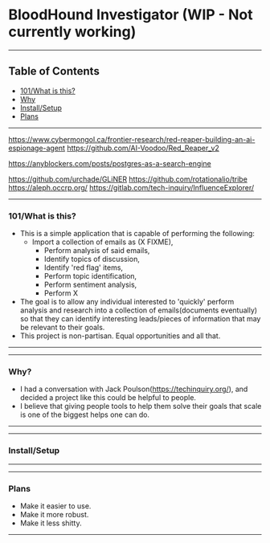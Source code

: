 # BloodHound Investigator (WIP - Not currently working)

---------------------------------------------------------------------------------
## Table of Contents
- [101/What is this?](#what)
- [Why](#why)
- [Install/Setup](#install)
- [Plans](#plans)
---------------------------------------------------------------------------------

https://www.cybermongol.ca/frontier-research/red-reaper-building-an-ai-espionage-agent
https://github.com/AI-Voodoo/Red_Reaper_v2

https://anyblockers.com/posts/postgres-as-a-search-engine

https://github.com/urchade/GLiNER
https://github.com/rotationalio/tribe
https://aleph.occrp.org/
https://gitlab.com/tech-inquiry/InfluenceExplorer/

---------------------------------------------------------------------------------
### 101/What is this?<a name="what"></a>
- This is a simple application that is capable of performing the following:
  * Import a collection of emails as (X FIXME),
	* Perform analysis of said emails,
	* Identify topics of discussion,
	* Identify 'red flag' items, 
	* Perform topic identification,
	* Perform sentiment analysis,
	* Perform X
- The goal is to allow any individual interested to 'quickly' perform analysis and research into a collection of emails(documents eventually) so that they can identify interesting leads/pieces of information that may be relevant to their goals.
- This project is non-partisan. Equal opportunities and all that.
---------------------------------------------------------------------------------


---------------------------------------------------------------------------------
### Why? <a name="why"></a>
- I had a conversation with Jack Poulson(https://techinquiry.org/), and decided a project like this could be helpful to people.
- I believe that giving people tools to help them solve their goals that scale is one of the biggest helps one can do.

---------------------------------------------------------------------------------


---------------------------------------------------------------------------------
### Install/Setup

---------------------------------------------------------------------------------



---------------------------------------------------------------------------------
### Plans <a name="plans"></a>
- Make it easier to use.
- Make it more robust.
- Make it less shitty.
---------------------------------------------------------------------------------


